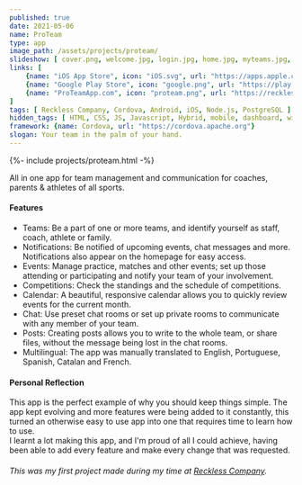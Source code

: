 ```yaml
---
published: true
date: 2021-05-06
name: ProTeam
type: app
image_path: /assets/projects/proteam/
slideshow: [ cover.png, welcome.jpg, login.jpg, home.jpg, myteams.jpg, join.jpg, teamsettings.jpg, member.jpg, standings.jpg, event.jpg, match.jpg, chat.jpg, lang.jpg, logout.jpg ]
links: [
    {name: "iOS App Store", icon: "iOS.svg", url: "https://apps.apple.com/ae/app/proteam/id1561848868"},
    {name: "Google Play Store", icon: "google.png", url: "https://play.google.com/store/apps/details?id=com.recklesscompany.proteamapp"},
    {name: "ProTeamApp.com", icon: "proteam.png", url: "https://recklesscomp.wixsite.com/proteam"},
]
tags: [ Reckless Company, Cordova, Android, iOS, Node.js, PostgreSQL ]
hidden_tags: [ HTML, CSS, JS, Javascript, Hybrid, mobile, dashboard, wix ]
framework: {name: Cordova, url: "https://cordova.apache.org"}
slogan: Your team in the palm of your hand.
---
```

{%- include projects/proteam.html -%}

All in one app for team management and communication for coaches, parents & athletes of all sports.

#### Features

- Teams: Be a part of one or more teams, and identify yourself as staff, coach, athlete or family.
- Notifications: Be notified of upcoming events, chat messages and more. Notifications also appear on the homepage for easy access.
- Events: Manage practice, matches and other events; set up those attending or participating and notify your team of your involvement.
- Competitions: Check the standings and the schedule of competitions.
- Calendar: A beautiful, responsive calendar allows you to quickly review events for the current month.
- Chat: Use preset chat rooms or set up private rooms to communicate with any member of your team.
- Posts: Creating posts allows you to write to the whole team, or share files, without the message being lost in the chat rooms.
- Multilingual: The app was manually translated to English, Portuguese, Spanish, Catalan and French.

#### Personal Reflection

This app is the perfect example of why you should keep things simple. The app kept evolving and more features were being added to it constantly, this turned an otherwise easy to use app into one that requires time to learn how to use.   
I learnt a lot making this app, and I'm proud of all I could achieve, having been able to add every feature and make every change that was requested.

###### This was my first project made during my time at [Reckless Company](https://www.recklesscompany.com).